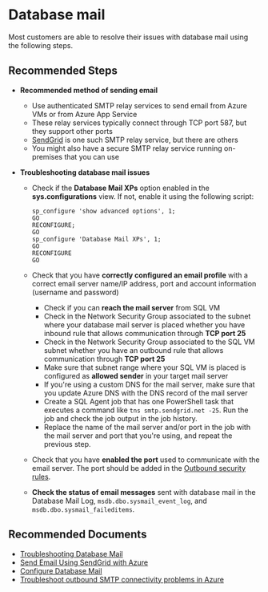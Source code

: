 <properties
  pagetitle="Database mail  "
  description=""
  service="microsoft.sqlvirtualmachine"
  resource="sqlvirtualmachines"
  ms.author="ujpat"
  selfhelptype="Resource"
  supporttopicids="32788718"
  productpesids="14745,16342"
  cloudenvironments="public, fairfax, mooncake, blackforest, ussec, usnat"
  disableclouds=""
  articleid="5e9b9fb5-8de7-4904-887e-23bc273953e9"
  ownershipid="AzureData_AzureSQLVM" />
# Database mail  

Most customers are able to resolve their issues with database mail using the following steps.

## **Recommended Steps**

* **Recommended method of sending email**
   - Use authenticated SMTP relay services to send email from Azure VMs or from Azure App Service 
   - These relay services typically connect through TCP port 587, but they support other ports
   - [SendGrid](https://sendgrid.com/partners/azure/) is one such SMTP relay service, but there are others
   - You might also have a secure SMTP relay service running on-premises that you can use

* **Troubleshooting database mail issues**

   - Check if the **Database Mail XPs** option enabled in the **sys.configurations** view. If not, enable it using the following script:

       ```
       sp_configure 'show advanced options', 1;  
       GO  
       RECONFIGURE;  
       GO  
       sp_configure 'Database Mail XPs', 1;  
       GO  
       RECONFIGURE  
       GO
       ```
  
   - Check that you have **correctly configured an email profile** with a correct email server name/IP address, port and account information (username and password)
       - Check if you can **reach the mail server** from SQL VM
       - Check in the Network Security Group associated to the subnet where your database mail server is placed whether you have inbound rule that allows communication through **TCP port 25**
       - Check in the Network Security Group associated to the SQL VM subnet whether you have an outbound rule that allows communication through **TCP port 25**
       - Make sure that subnet range where your SQL VM is placed is configured as **allowed sender** in your target mail server 
       - If you're using a custom DNS for the mail server, make sure that you update Azure DNS with the DNS record of the mail server
       - Create a SQL Agent job that has one PowerShell task that executes a command like `tns smtp.sendgrid.net -25`. Run the job and check the job output in the job history. 
       - Replace the name of the mail server and/or port in the job with the mail server and port that you're using, and repeat the previous step.
  - Check that you have **enabled the port** used to communicate with the email server. The port should be added in the [Outbound security rules](https://docs.microsoft.com/azure/virtual-network/tutorial-filter-network-traffic#create-security-rules).
  - **Check the status of email messages** sent with database mail in the Database Mail Log, `msdb.dbo.sysmail_event_log`, and `msdb.dbo.sysmail_faileditems`.



## **Recommended Documents**

- [Troubleshooting Database Mail](https://docs.microsoft.com/previous-versions/sql/sql-server-2008-r2/ms188663(v=sql.105)) 
- [Send Email Using SendGrid with Azure](https://docs.microsoft.com/azure/sendgrid-dotnet-how-to-send-email) 
- [Configure Database Mail](https://docs.microsoft.com/sql/relational-databases/database-mail/configure-database-mail?view=sql-server-ver15&WT.mc_id=Portal-Microsoft_Azure_Support) 
- [Troubleshoot outbound SMTP connectivity problems in Azure](https://docs.microsoft.com/azure/virtual-network/troubleshoot-outbound-smtp-connectivity)
